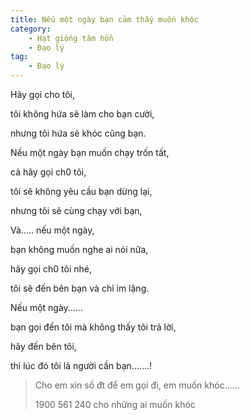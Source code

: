 ```yaml
---
title: Nếu một ngày bạn cảm thấy muốn khóc
category:
    - Hạt giống tâm hồn
    - Đạo lý
tag:
    - Đạo lý
---
```


Hãy gọi cho tôi,

tôi không hứa sẽ làm cho bạn cười,

nhưng tôi hứa sẽ khóc cũng bạn.


Nếu một ngày bạn muốn chạy trốn tất,

cả hãy gọi ch0 tôi,

tôi sẽ không yêu cầu bạn dừng lại,

nhưng tôi sẽ cùng chạy với bạn,

Và..... nếu một ngày,

bạn không muốn nghe ai nói nữa,

hãy gọi ch0 tôi nhé,

tôi sẽ đến bên bạn và chỉ im lặng.

Nếu một ngày......

bạn gọi đến tôi mà không thấy tôi trả lời,

hãy đến bên tôi,

thì lúc đó tôi là người cần bạn.......!




> 
> Cho em xin số đt để em gọi đi, em muốn khóc......
>
> 1900 561 240 cho những ai muốn khóc
>
